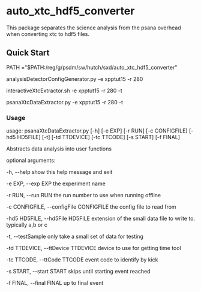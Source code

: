 # auto_xtc_hdf5_converter

This package separates the science analysis from the psana overhead when converting xtc to hdf5 files.

## Quick Start

PATH ="$PATH:/reg/g/psdm/sw/hutch/sxd/auto_xtc_hdf5_converter"

analysisDetectorConfigGenerator.py -e xpptut15 -r 280

interactiveXtcExtractor.sh -e xpptut15 -r 280 -t

psanaXtcDataExtractor.py -e xpptut15 -r 280 -t

### Usage

usage: psanaXtcDataExtractor.py [-h] [-e EXP] [-r RUN] [-c CONFIGFILE]
                                [-hd5 HD5FILE] [-t] [-td TTDEVICE]
                                [-tc TTCODE] [-s START] [-f FINAL]

Abstracts data analysis into user functions

optional arguments:

  -h, --help            show this help message and exit

  -e EXP, --exp EXP     the experiment name

  -r RUN, --run RUN     the run number to use when running offline

  -c CONFIGFILE, --configFile CONFIGFILE
                        the config file to read from

  -hd5 HD5FILE, --hd5File HD5FILE
                        extension of the small data file to write to.
                        typically a,b or c

  -t, --testSample      only take a small set of data for testing

  -td TTDEVICE, --ttDevice TTDEVICE
                        device to use for getting time tool

  -tc TTCODE, --ttCode TTCODE
                        event code to identify by kick

  -s START, --start START
                        skips until starting event reached

  -f FINAL, --final FINAL
                        up to final event


